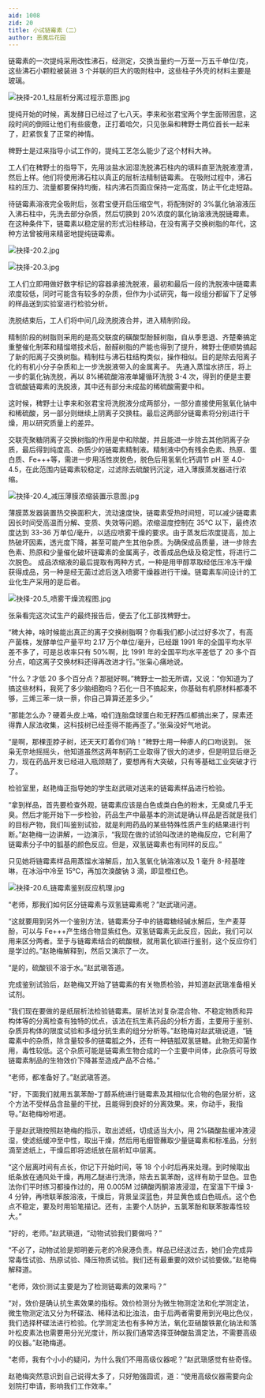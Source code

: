 ```yaml
---
aid: 1008
zid: 20
title: 小试链霉素（二）
author: 恶魔后花园
---
```


链霉素的一次提纯采用改性沸石，经测定，交换当量约一万至一万五千单位/克，这些沸石小颗粒被装进 3 个并联的巨大的吸附柱中，这些柱子外壳的材料主要是玻璃。

![抉择-20.1_柱层析分离过程示意图.jpg](/1008/抉择-20.1_柱层析分离过程示意图.jpg)

提纯开始的时候，离发酵日已经过了七八天。李来和张君宝两个学生面带困意，这段时间的倒班让他们有些疲惫，正打着哈欠，只见张枭和稗野士两位首长一起来了，赶紧恢复了正常的神情。

稗野士是过来指导小试工作的，提纯工艺怎么能少了这个材料大神。

工人们在稗野士的指导下，先用淡盐水润湿洗脱沸石柱内的填料直至洗脱液澄清，然后上样。他们将使用沸石柱以真正的层析法精制链霉素。
在吸附过程中，沸石柱的压力、流量都要保持均衡，柱内沸石页面应保持一定高度，防止干化走短路。

待链霉素溶液完全吸附后，张君宝便开启压缩空气，将配制好的 3%氯化钠溶液压入沸石柱中，先洗去部分杂质，然后切换到 20%浓度的氯化钠溶液洗脱链霉素。在这种条件下，链霉素以稳定层的形式沿柱移动，在没有离子交换树脂的年代，这种方法曾被用来精密地提纯链霉素。

![抉择-20.2.jpg](/1008/抉择-20.2.jpg)

![抉择-20.3.jpg](/1008/抉择-20.3.jpg)

工人们立即用做好数字标记的容器承接洗脱液，最初和最后一段的洗脱液中链霉素浓度较低，同时可能含有较多的杂质，但作为小试研究，每一段组分都留下了足够的样品送到实验室进行检验分析。

洗脱结束后，工人们将中间几段洗脱液合并，进入精制阶段。

精制阶段的树脂则采用的是高交联度的磺酸型酚醛树脂，自从季思退、齐楚秦搞定重整催化制苯和精馏塔技术后，酚醛树脂的产能也得到了提升，稗野士便顺势搞起了新的阳离子交换树脂。精制柱与沸石柱结构类似，操作相似。目的是除去阳离子化的有机小分子杂质和上一步洗脱液带入的金属离子。
先通入蒸馏水挤压，将上一步的氯化钠洗脱，再以 8%稀硫酸溶液单罐循环洗脱 3-4 次，得到的便是主要含硫酸链霉素的洗脱液，其中还有部分未成盐的稀硫酸需要中和。

这时候，稗野士让李来和张君宝将洗脱液分成两部分，一部分直接使用氢氧化钠中和稀硫酸，另一部分则继续上阴离子交换柱。最后这两部分链霉素将分别进行干燥，用以研究质量上的差异。

交联壳聚糖阴离子交换树脂的作用是中和除酸，并且能进一步除去其他阴离子杂质，最后得到纯度高、杂质少的链霉素精制液。精制液中仍有残余色素、热原、蛋白质、Fe+++等，需进一步用活性炭脱色，脱色后用氢氧化钙调节 pH 至 4.0-4.5，在此范围内链霉素较稳定，过滤除去硫酸钙沉淀，进入薄膜蒸发器进行浓缩。

![抉择-20.4_减压薄膜浓缩装置示意图.jpg](/1008/抉择-20.4_减压薄膜浓缩装置示意图.jpg)

薄膜蒸发器装置热交换面积大，流动速度快，链霉素受热时间短，可以减少链霉素因长时间受高温而分解、变质、失效等问题。浓缩温度控制在 35℃ 以下，最终浓度达到 33-36 万单位/毫升，以适应喷雾干燥的要求。由于蒸发后浓度提高，加上热破坏因素，透光度下降，甚至可能产生其他杂质。为确保成品质量，进一步除去色素、热原和少量催化破坏链霉素的金属离子，改善成品色级及稳定性，将进行二次脱色。
成品浓缩液的最后提取有两种方式，一种是用甲醇萃取经低压冷冻干燥获得成品，另一种是经无菌过滤后送入喷雾干燥器进行干燥。链霉素车间设计的工业化生产采用的是后者。

![抉择-20.5_喷雾干燥流程图.jpg](/1008/抉择-20.5_喷雾干燥流程图.jpg)

张枭看完这次试生产的最终报告后，便去了化工部找稗野士。

“稗大神，啥时候能出真正的离子交换树脂啊？你看我们都小试过好多次了，有高产菌株，发酵单位产量平均 2.17 万个单位/毫升，已经跟 1991 年的全国平均水平差不多了，可是总收率只有 50%啊，比 1991 年的全国平均水平差低了 20 多个百分点，咱这离子交换材料还得再改进才行。”张枭心痛地说。

“什么？才低 20 多个百分点？那挺好啊。”稗野士一脸无所谓，又说：“你知道为了搞这些材料，我死了多少脑细胞吗？石化一日不搞起来，你基础有机原材料都凑不够，三烯三苯一炔一萘，你自己算算还差多少。”

“那能怎么办？硬着头皮上咯，咱们连胎盘球蛋白和无籽西瓜都搞出来了，尿素还得靠人尿法收集，这科技树已经歪得不能再歪了。”张枭没好气地说。

“是啊，那棵歪脖子树，还天天盯着你们呐！”稗野士用一种瘆人的口吻说到。
张枭无奈地摇摇头，他知道虽然这两年制药工业取得了很大的进步，但是明显后继乏力，现在药品开发已经进入瓶颈期了，要想再有大突破，只有等基础工业突破才行了。

检验室里，赵艳梅正指导她的学生赵武瑱对送来的链霉素样品进行检验。

“拿到样品，首先要检查外观，链霉素应该是白色或类白色的粉末，无臭或几乎无臭。然后才能开始下一步检验，药品生产中最基本的测试是确认样品是否就是我们的目标产物，我们叫鉴别试验，就是利用药品的某些特殊性质产生的结果进行判断。”赵艳梅一边讲解，一边演示，“我现在做的试验叫改进的艳梅反应，它利用了链霉素分子中的胍基的颜色反应。但是，双氢链霉素也有同样的反应。”

只见她将链霉素样品用蒸馏水溶解后，加入氢氧化钠溶液以及 1 毫升 8-羟基喹啉，在冰浴中冷至 15℃，再加次溴酸钠 3 滴，即显橙红色。

![抉择-20.6_链霉素鉴别反应机理.jpg](/1008/抉择-20.6_链霉素鉴别反应机理.jpg)

“老师，那我们如何区分链霉素与双氢链霉素呢？”赵武瑱问道。

“这就要用到另外一个鉴别方法，链霉素分子中的链霉糖经碱水解后，生产麦芽酚，可以与 Fe+++产生络合物显紫红色。双氢链霉素无此反应，因此，我们可以用来区分两者。至于与链霉素结合的硫酸根，就用氯化钡进行鉴别，这个反应你们是学过的。”赵艳梅解释到，然后又演示了一次。

“是的，硫酸钡不溶于水。”赵武瑱答道。

完成鉴别试验后，赵艳梅又开始了链霉素的有关物质检验，并知道赵武瑱准备相关试剂。

“我们现在要做的是纸层析法检验链霉素。层析法对复杂混合物、不稳定物质和异构体等的分离检查有独特的优点，该法在抗生素药品的分析方面，主要用于鉴别、杂质异构体的限度试验和多组分抗生素的组分分析等。”赵艳梅对赵武瑱说道，“链霉素中的杂质，除含量较多的链霉胍之外，还有一种链胍双氢链糖。此物无抑菌作用，毒性较低。这个杂质可能是链霉素生物合成的一个主要中间体，此杂质可导致链霉素制品的生物效价下降甚至造成产品不合格。”

“老师，都准备好了。”赵武瑱答道。

“好，下面我们就用五氯苯酚-丁醇系统进行链霉素及其相似化合物的色层分析，这个方法不受样品含盐量的干扰，且能得到良好的分离效果。来，你动手，我指导。”赵艳梅吩咐道。

于是赵武瑱按照赵艳梅的指示，取出滤纸，切成适当大小，用 2%磷酸盐缓冲液浸湿，使滤纸缓冲至中性，取出干燥，然后用毛细管蘸取少量链霉素和标准品，分别滴至滤纸上，干燥后即将滤纸放在层析缸中层离。

“这个层离时间有点长，你记下开始时间，等 18 个小时后再来处理。到时候取出纸条放在通风处干燥，再用乙醚进行洗涤，除去五氯苯酚，这样有助于显色。显色法你们平时练习都操作过的，用 0.005M 过碘酸丙酮溶液浸湿，在室温下干燥 3-4 分钟，再喷联苯胺溶液，干燥后，背景呈深蓝色，并显黄色或白色斑点。这个色点不稳定，要及时用铅笔描记。还有，主要个人防护，五氯苯酚和联苯胺毒性较大。”

“好的，老师。”赵武瑱道，“动物试验我们要做吗？”

“不必了，动物试验是郑明姜元老的冷泉港负责。样品已经送过去，她们会完成异常毒性试验、热原试验、降压物质试验。我们还有最重要的效价试验要做。”赵艳梅解释道。

“老师，效价测试主要是为了检测链霉素的效果吗？”

“对，效价是确认抗生素效果的指标。效价检测分为微生物测定法和化学测定法，微生物测定法又分为杯碟法、稀释法和比浊法，由于后两者需要用到光电比色仪，我们选择杯碟法进行检验。化学测定法也有多种方法，氧化亚硝酸铁氰化钠法和落叶松皮素法也需要用分光光度计，所以我们通常选择亚砷酸盐滴定法，不需要高级的仪器。”赵艳梅道。

“老师，我有个小小的疑问，为什么我们不用高级仪器呢？”赵武瑱感觉有些奇怪。

赵艳梅突然意识到自己说得太多了，只好勉强圆谎，道：“使用高级仪器需要向企划院打申请，影响我们工作效率。”
